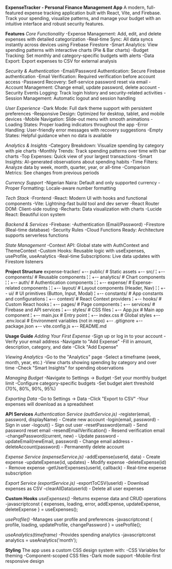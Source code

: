 **ExpenseTracker - Personal Finance Management App**
A modern, full-featured expense tracking application built with React, Vite, and Firebase. Track your spending, visualize patterns, and manage your budget with an intuitive interface and robust security features.

**Features**
_Core Functionality_
-Expense Management: Add, edit, and delete expenses with detailed categorization
-Real-time Sync: All data syncs instantly across devices using Firebase Firestore
-Smart Analytics: View spending patterns with interactive charts (Pie & Bar charts)
-Budget Tracking: Set monthly and category-specific budgets with alerts
-Data Export: Export expenses to CSV for external analysis

_Security & Authentication_
-Email/Password Authentication: Secure Firebase authentication
-Email Verification: Required verification before account access
-Password Recovery: Self-service password reset via email
-Account Management: Change email, update password, delete account
-Security Events Logging: Track login history and security-related activities
-Session Management: Automatic logout and session handling

_User Experience_
-Dark Mode: Full dark theme support with persistent preferences
-Responsive Design: Optimized for desktop, tablet, and mobile devices
-Mobile Navigation: Slide-out menu with smooth animations
-Loading States: Proper loading indicators throughout the app
-Error Handling: User-friendly error messages with recovery suggestions
-Empty States: Helpful guidance when no data is available

_Analytics & Insights_
-Category Breakdown: Visualize spending by category with pie charts
-Monthly Trends: Track spending patterns over time with bar charts
-Top Expenses: Quick view of your largest transactions
-Smart Insights: AI-generated observations about spending habits
-Time Filters: Analyze data by week, month, quarter, year, or all-time
-Comparison Metrics: See changes from previous periods

_Currency Support_
-Nigerian Naira: Default and only supported currency
-Proper Formatting: Locale-aware number formatting

_Tech Stack_
-Frontend
-React: Modern UI with hooks and functional components
-Vite: Lightning-fast build tool and dev server
-React Router DOM: Client-side routing
-Recharts: Data visualization with charts
-Lucide React: Beautiful icon system

_Backend & Services_
-Firebase:
-Authentication (Email/Password)
-Firestore (Real-time database)
-Security Rules
-Cloud Functions Ready: Architecture supports serverless functions

_State Management_
-Context API: Global state with AuthContext and ThemeContext
-Custom Hooks: Reusable logic with useExpenses, useProfile, useAnalytics
-Real-time Subscriptions: Live data updates with Firestore listeners

**Project Structure**
expense-tracker/
+-- public/ # Static assets
+-- src/
¦ +-- components/ # Reusable components
¦ ¦ +-- analytics/ # Chart components
¦ ¦ +-- auth/ # Authentication components
¦ ¦ +-- expense/ # Expense-related components
¦ ¦ +-- layout/ # Layout components (Header, Nav)
¦ ¦ +-- ui/ # UI primitives (Button, Input, Modal)
¦ +-- constants/ # App constants and configurations
¦ +-- context/ # React Context providers
¦ +-- hooks/ # Custom React hooks
¦ +-- pages/ # Page components
¦ +-- services/ # Firebase and API services
¦ +-- styles/ # CSS files
¦ +-- App.jsx # Main app component
¦ +-- main.jsx # Entry point
¦ +-- index.css # Global styles
+-- .env.local # Environment variables (not in repo)
+-- .gitignore
+-- package.json
+-- vite.config.js
+-- README.md

**Usage Guide**
_Adding Your First Expense_
-Sign up or log in to your account
-Verify your email address
-Navigate to "Add Expense"
-Fill in amount, description, category, and date
-Click "Add Expense"

_Viewing Analytics_
-Go to the "Analytics" page
-Select a timeframe (week, month, year, etc.)
-View charts showing spending by category and over time
-Check "Smart Insights" for spending observations

_Managing Budget_
-Navigate to Settings -> Budget
-Set your monthly budget limit
-Configure category-specific budgets
-Set budget alert threshold (70%, 80%, 90%, 95%)

_Exporting Data_
-Go to Settings -> Data
-Click "Export to CSV"
-Your expenses will download as a spreadsheet

**API Services**
_Authentication Service (authService.js)_
-register(email, password, displayName) - Create new account
-login(email, password) - Sign in user
-logout() - Sign out user
-resetPassword(email) - Send password reset email
-resendEmailVerification() - Resend verification email
-changePassword(current, new) - Update password
-updateEmail(newEmail, password) - Change email address
-deleteAccount(password) - Permanently delete account

_Expense Service (expenseService.js)_
-addExpense(userId, data) - Create expense
-updateExpense(id, updates) - Modify expense
-deleteExpense(id) - Remove expense
-getUserExpenses(userId, callback) - Real-time expense subscription

_Export Service (exportService.js)_
-exportToCSV(userId) - Download expenses as CSV
-clearAllData(userId) - Delete all user expenses

**Custom Hooks**
_useExpenses()_
-Returns expense data and CRUD operations
-javascriptconst { expenses, loading, error, addExpense, updateExpense, deleteExpense } = useExpenses();

_useProfile()_
-Manages user profile and preferences
-javascriptconst { profile, loading, updateProfile, changePassword } = useProfile();

_useAnalytics(timeframe)_
-Provides spending analytics
-javascriptconst analytics = useAnalytics('month');

**Styling**
The app uses a custom CSS design system with:
-CSS Variables for theming
-Component-scoped CSS files
-Dark mode support
-Mobile-first responsive design
